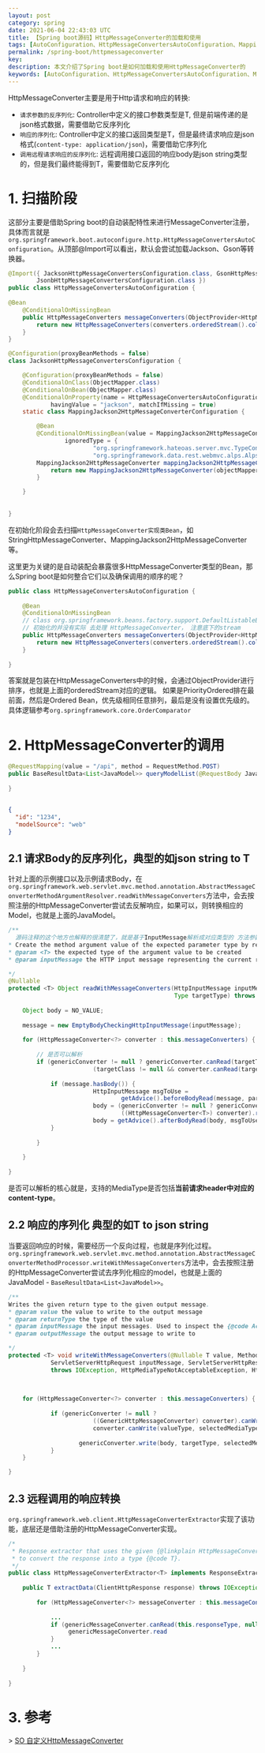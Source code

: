 ```yaml
---
layout: post
category: spring
date: 2021-06-04 22:43:03 UTC
title: 【Spring boot源码】HttpMessageConverter的加载和使用
tags: [AutoConfiguration、HttpMessageConvertersAutoConfiguration、MappingJackson2HttpMessageConverter]
permalink: /spring-boot/httpmessageconverter
key:
description: 本文介绍了Spring boot是如何加载和使用HttpMessageConverter的
keywords: [AutoConfiguration、HttpMessageConvertersAutoConfiguration、MappingJackson2HttpMessageConverter]
---
```


HttpMessageConverter主要是用于Http请求和响应的转换:

+ `请求参数的反序列化`: Controller中定义的接口参数类型是T, 但是前端传递的是json格式数据，需要借助它反序列化 
+ `响应的序列化`: Controller中定义的接口返回类型是T，但是最终请求响应是json格式(`content-type: application/json`)，需要借助它序列化
+ `调用远程请求响应的反序列化`: 远程调用接口返回的响应body是json string类型的，但是我们最终能得到T，需要借助它反序列化

# 1. 扫描阶段

这部分主要是借助Spring boot的自动装配特性来进行MessageConverter注册，具体而言就是`org.springframework.boot.autoconfigure.http.HttpMessageConvertersAutoConfiguration`。从顶部@Import可以看出，默认会尝试加载Jackson、Gson等转换器。

```java
@Import({ JacksonHttpMessageConvertersConfiguration.class, GsonHttpMessageConvertersConfiguration.class,
		JsonbHttpMessageConvertersConfiguration.class })
public class HttpMessageConvertersAutoConfiguration {
    
@Bean
	@ConditionalOnMissingBean
	public HttpMessageConverters messageConverters(ObjectProvider<HttpMessageConverter<?>> converters) {
		return new HttpMessageConverters(converters.orderedStream().collect(Collectors.toList()));
	}
}

@Configuration(proxyBeanMethods = false)
class JacksonHttpMessageConvertersConfiguration {

    @Configuration(proxyBeanMethods = false)
	@ConditionalOnClass(ObjectMapper.class)
	@ConditionalOnBean(ObjectMapper.class)
	@ConditionalOnProperty(name = HttpMessageConvertersAutoConfiguration.PREFERRED_MAPPER_PROPERTY,
			havingValue = "jackson", matchIfMissing = true)
	static class MappingJackson2HttpMessageConverterConfiguration {

		@Bean
		@ConditionalOnMissingBean(value = MappingJackson2HttpMessageConverter.class,
				ignoredType = {
						"org.springframework.hateoas.server.mvc.TypeConstrainedMappingJackson2HttpMessageConverter",
						"org.springframework.data.rest.webmvc.alps.AlpsJsonHttpMessageConverter" })
		MappingJackson2HttpMessageConverter mappingJackson2HttpMessageConverter(ObjectMapper objectMapper) {
			return new MappingJackson2HttpMessageConverter(objectMapper);
		}

	}
    
    
}
```

在初始化阶段会去扫描`HttpMessageConverter实现类Bean`，如StringHttpMessageConverter、MappingJackson2HttpMessageConverter等。

这里更为关键的是自动装配会暴露很多HttpMessageConverter类型的Bean，那么Spring boot是如何整合它们以及确保调用的顺序的呢？

```java
public class HttpMessageConvertersAutoConfiguration {
 
	@Bean
	@ConditionalOnMissingBean
    // class org.springframework.beans.factory.support.DefaultListableBeanFactory$DependencyObjectProvider
    // 初始化的并没有实际 去处理 HttpMessageConverter， 注意底下的stream
	public HttpMessageConverters messageConverters(ObjectProvider<HttpMessageConverter<?>> converters) {
		return new HttpMessageConverters(converters.orderedStream().collect(Collectors.toList()));
	}
    
}
```

答案就是包装在HttpMessageConverters中的时候，会通过ObjectProvider进行排序，也就是上面的orderedStream对应的逻辑。 如果是PriorityOrdered排在最前面，然后是Ordered Bean，优先级相同任意排列，最后是没有设置优先级的。具体逻辑参考`org.springframework.core.OrderComparator`


# 2. HttpMessageConverter的调用

```java
@RequestMapping(value = "/api", method = RequestMethod.POST)
public BaseResultData<List<JavaModel>> queryModelList(@RequestBody JavaModel request) throws Exception {
        
}
```

```json

{
  "id": "1234",
  "modelSource": "web"
}
```

## 2.1 请求Body的反序列化，典型的如json string to T

针对上面的示例接口以及示例请求Body，在`org.springframework.web.servlet.mvc.method.annotation.AbstractMessageConverterMethodArgumentResolver.readWithMessageConverters`方法中，会去按照注册的HttpMessageConverter尝试去反解响应，如果可以，则转换相应的Model，也就是上面的JavaModel。

```java
/**
  源码注释的这个地方也解释的很清楚了，就是基于InputMessage解析成对应类型的 方法参数
* Create the method argument value of the expected parameter type by reading from the given HttpInputMessage.
* @param <T> the expected type of the argument value to be created
* @param inputMessage the HTTP input message representing the current request

*/
@Nullable
protected <T> Object readWithMessageConverters(HttpInputMessage inputMessage, MethodParameter parameter,
                                               Type targetType) throws IOException, HttpMediaTypeNotSupportedException, HttpMessageNotReadableException {
        
    Object body = NO_VALUE;
    
    message = new EmptyBodyCheckingHttpInputMessage(inputMessage);
    
    for (HttpMessageConverter<?> converter : this.messageConverters) {
     
        // 是否可以解析
        if (genericConverter != null ? genericConverter.canRead(targetType, contextClass, contentType) :
						(targetClass != null && converter.canRead(targetClass, contentType))) {
            
            if (message.hasBody()) {
						HttpInputMessage msgToUse =
								getAdvice().beforeBodyRead(message, parameter, targetType, converterType);
						body = (genericConverter != null ? genericConverter.read(targetType, contextClass, msgToUse) :
								((HttpMessageConverter<T>) converter).read(targetClass, msgToUse));
						body = getAdvice().afterBodyRead(body, msgToUse, parameter, targetType, converterType);
			}
            
        }
        
    }
        
}
```

是否可以解析的核心就是，支持的MediaType是否包括**当前请求header中对应的content-type**。


## 2.2 响应的序列化 典型的如T to json string

当要返回响应的时候，需要经历一个反向过程，也就是序列化过程。`org.springframework.web.servlet.mvc.method.annotation.AbstractMessageConverterMethodProcessor.writeWithMessageConverters`方法中，会去按照注册的HttpMessageConverter尝试去序列化相应的model，也就是上面的JavaModel - `BaseResultData<List<JavaModel>>`。

```java
/**
Writes the given return type to the given output message.
* @param value the value to write to the output message
* @param returnType the type of the value
* @param inputMessage the input messages. Used to inspect the {@code Accept} header.
* @param outputMessage the output message to write to

*/
protected <T> void writeWithMessageConverters(@Nullable T value, MethodParameter returnType,
			ServletServerHttpRequest inputMessage, ServletServerHttpResponse outputMessage)
			throws IOException, HttpMediaTypeNotAcceptableException, HttpMessageNotWritableException {
			
			

	for (HttpMessageConverter<?> converter : this.messageConverters) {
	
			if (genericConverter != null ?
						((GenericHttpMessageConverter) converter).canWrite(targetType, valueType, selectedMediaType) :
						converter.canWrite(valueType, selectedMediaType)) {
						
					genericConverter.write(body, targetType, selectedMediaType, outputMessage);			
			}
	}

}
```


## 2.3 远程调用的响应转换

`org.springframework.web.client.HttpMessageConverterExtractor`实现了该功能，底层还是借助注册的HttpMessageConverter实现。

```java
/*
 * Response extractor that uses the given {@linkplain HttpMessageConverter entity converters}
 * to convert the response into a type {@code T}.
 */
public class HttpMessageConverterExtractor<T> implements ResponseExtractor<T> {
    
    public T extractData(ClientHttpResponse response) throws IOException {
        
        for (HttpMessageConverter<?> messageConverter : this.messageConverters) {
        	
            ...
			if (genericMessageConverter.canRead(this.responseType, null, contentType)) {
	             genericMessageConverter.read       
            }    
			...
        }
        
    }
    
}
```

# 3. 参考

\> [SO 自定义HttpMessageConverter](https://stackoverflow.com/questions/67182922/how-to-implement-a-custom-spring-http-message-converter-for-writing-a-typed-coll)



